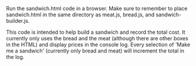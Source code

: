 Run the sandwich.html code in a browser. Make sure to remember to place sandwich.html in the same directory as meat.js, bread.js, and sandwich-builder.js.

This code is intended to help build a sandwich and record the total cost. It currently only uses
the bread and the meat (although there are other boxes in the HTML) and display prices in the console log.
Every selection of 'Make me a sandwich' (currently only bread and meat) will increment the total in the log. 
